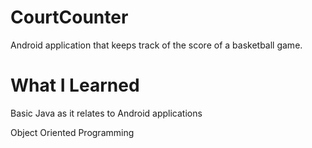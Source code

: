 # CourtCounter

Android application that keeps track of the score of a basketball game.

# What I Learned

Basic Java as it relates to Android applications

Object Oriented Programming
